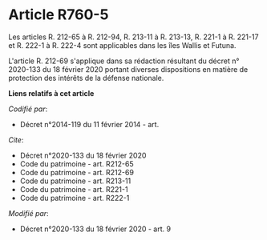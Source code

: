 # Article R760-5

Les articles R. 212-65 à R. 212-94, R. 213-11 à R. 213-13, R. 221-1 à R. 221-17 et R. 222-1 à R. 222-4 sont applicables dans
les îles Wallis et Futuna. 

L'article R. 212-69 s'applique dans sa rédaction résultant du décret n° 2020-133 du 18 février 2020 portant diverses
dispositions en matière de protection des intérêts de la défense nationale.

**Liens relatifs à cet article**

_Codifié par_:

  - Décret n°2014-119 du 11 février 2014 - art.

_Cite_:

  - Décret n°2020-133 du 18 février 2020
  - Code du patrimoine - art. R212-65
  - Code du patrimoine - art. R212-69
  - Code du patrimoine - art. R213-11
  - Code du patrimoine - art. R221-1
  - Code du patrimoine - art. R222-1

_Modifié par_:

  - Décret n°2020-133 du 18 février 2020 - art. 9
